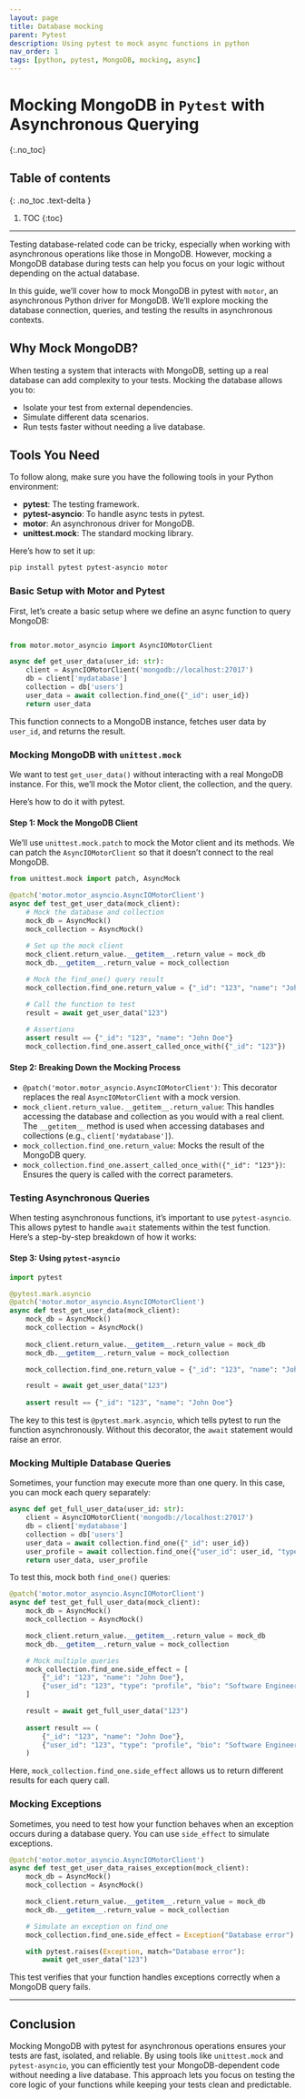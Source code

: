 ```yaml
---
layout: page
title: Database mocking
parent: Pytest
description: Using pytest to mock async functions in python
nav_order: 1
tags: [python, pytest, MongoDB, mocking, async]
---
```


# Mocking MongoDB in `Pytest` with Asynchronous Querying
{:.no_toc}

## Table of contents
{: .no_toc .text-delta }

1. TOC
{:toc}

---


Testing database-related code can be tricky, especially when working with asynchronous operations like those in MongoDB. However, mocking a MongoDB database during tests can help you focus on your logic without depending on the actual database.

In this guide, we’ll cover how to mock MongoDB in pytest with `motor`, an asynchronous Python driver for MongoDB. We’ll explore mocking the database connection, queries, and testing the results in asynchronous contexts.

## Why Mock MongoDB?

When testing a system that interacts with MongoDB, setting up a real database can add complexity to your tests. Mocking the database allows you to:

- Isolate your test from external dependencies.
- Simulate different data scenarios.
- Run tests faster without needing a live database.

## Tools You Need

To follow along, make sure you have the following tools in your Python environment:

- **pytest**: The testing framework.
- **pytest-asyncio**: To handle async tests in pytest.
- **motor**: An asynchronous driver for MongoDB.
- **unittest.mock**: The standard mocking library.

Here’s how to set it up:

```bash
pip install pytest pytest-asyncio motor
```

### Basic Setup with Motor and Pytest

First, let’s create a basic setup where we define an async function to query MongoDB:


```python

from motor.motor_asyncio import AsyncIOMotorClient

async def get_user_data(user_id: str):
    client = AsyncIOMotorClient('mongodb://localhost:27017')
    db = client['mydatabase']
    collection = db['users']
    user_data = await collection.find_one({"_id": user_id})
    return user_data
```

This function connects to a MongoDB instance, fetches user data by `user_id`, and returns the result.

### Mocking MongoDB with `unittest.mock`

We want to test `get_user_data()` without interacting with a real MongoDB instance. For this, we’ll mock the Motor client, the collection, and the query.

Here’s how to do it with pytest.

#### Step 1: Mock the MongoDB Client

We’ll use `unittest.mock.patch` to mock the Motor client and its methods. We can patch the `AsyncIOMotorClient` so that it doesn’t connect to the real MongoDB.


```python
from unittest.mock import patch, AsyncMock

@patch('motor.motor_asyncio.AsyncIOMotorClient')
async def test_get_user_data(mock_client):
    # Mock the database and collection
    mock_db = AsyncMock()
    mock_collection = AsyncMock()
    
    # Set up the mock client
    mock_client.return_value.__getitem__.return_value = mock_db
    mock_db.__getitem__.return_value = mock_collection

    # Mock the find_one() query result
    mock_collection.find_one.return_value = {"_id": "123", "name": "John Doe"}

    # Call the function to test
    result = await get_user_data("123")
    
    # Assertions
    assert result == {"_id": "123", "name": "John Doe"}
    mock_collection.find_one.assert_called_once_with({"_id": "123"})

```

#### Step 2: Breaking Down the Mocking Process

- `@patch('motor.motor_asyncio.AsyncIOMotorClient')`: This decorator replaces the real `AsyncIOMotorClient` with a mock version.
- `mock_client.return_value.__getitem__.return_value`: This handles accessing the database and collection as you would with a real client. The `__getitem__` method is used when accessing databases and collections (e.g., `client['mydatabase']`).
- `mock_collection.find_one.return_value`: Mocks the result of the MongoDB query.
- `mock_collection.find_one.assert_called_once_with({"_id": "123"})`: Ensures the query is called with the correct parameters.

### Testing Asynchronous Queries

When testing asynchronous functions, it’s important to use `pytest-asyncio`. This allows pytest to handle `await` statements within the test function. Here’s a step-by-step breakdown of how it works:

#### Step 3: Using `pytest-asyncio`


```python
import pytest

@pytest.mark.asyncio
@patch('motor.motor_asyncio.AsyncIOMotorClient')
async def test_get_user_data(mock_client):
    mock_db = AsyncMock()
    mock_collection = AsyncMock()
    
    mock_client.return_value.__getitem__.return_value = mock_db
    mock_db.__getitem__.return_value = mock_collection

    mock_collection.find_one.return_value = {"_id": "123", "name": "John Doe"}

    result = await get_user_data("123")
    
    assert result == {"_id": "123", "name": "John Doe"}

```

The key to this test is `@pytest.mark.asyncio`, which tells pytest to run the function asynchronously. Without this decorator, the `await` statement would raise an error.

### Mocking Multiple Database Queries

Sometimes, your function may execute more than one query. In this case, you can mock each query separately:

```python
async def get_full_user_data(user_id: str):
    client = AsyncIOMotorClient('mongodb://localhost:27017')
    db = client['mydatabase']
    collection = db['users']
    user_data = await collection.find_one({"_id": user_id})
    user_profile = await collection.find_one({"user_id": user_id, "type": "profile"})
    return user_data, user_profile
```

To test this, mock both `find_one()` queries:

```python
@patch('motor.motor_asyncio.AsyncIOMotorClient')
async def test_get_full_user_data(mock_client):
    mock_db = AsyncMock()
    mock_collection = AsyncMock()

    mock_client.return_value.__getitem__.return_value = mock_db
    mock_db.__getitem__.return_value = mock_collection

    # Mock multiple queries
    mock_collection.find_one.side_effect = [
        {"_id": "123", "name": "John Doe"},
        {"user_id": "123", "type": "profile", "bio": "Software Engineer"}
    ]

    result = await get_full_user_data("123")
    
    assert result == (
        {"_id": "123", "name": "John Doe"},
        {"user_id": "123", "type": "profile", "bio": "Software Engineer"}
    )

```

Here, `mock_collection.find_one.side_effect` allows us to return different results for each query call.

### Mocking Exceptions

Sometimes, you need to test how your function behaves when an exception occurs during a database query. You can use `side_effect` to simulate exceptions.

```python
@patch('motor.motor_asyncio.AsyncIOMotorClient')
async def test_get_user_data_raises_exception(mock_client):
    mock_db = AsyncMock()
    mock_collection = AsyncMock()

    mock_client.return_value.__getitem__.return_value = mock_db
    mock_db.__getitem__.return_value = mock_collection

    # Simulate an exception on find_one
    mock_collection.find_one.side_effect = Exception("Database error")

    with pytest.raises(Exception, match="Database error"):
        await get_user_data("123")
```

This test verifies that your function handles exceptions correctly when a MongoDB query fails.

---

## Conclusion

Mocking MongoDB with pytest for asynchronous operations ensures your tests are fast, isolated, and reliable. By using tools like `unittest.mock` and `pytest-asyncio`, you can efficiently test your MongoDB-dependent code without needing a live database. This approach lets you focus on testing the core logic of your functions while keeping your tests clean and predictable.